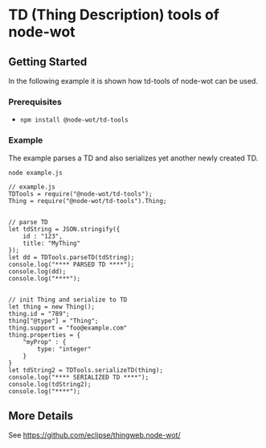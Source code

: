 # TD (Thing Description) tools of node-wot

## Getting Started

In the following example it is shown how td-tools of node-wot can be used.

### Prerequisites

-   `npm install @node-wot/td-tools`

### Example

The example parses a TD and also serializes yet another newly created TD.

`node example.js`

```
// example.js
TDTools = require("@node-wot/td-tools");
Thing = require("@node-wot/td-tools").Thing;


// parse TD
let tdString = JSON.stringify({
    id : "123",
    title: "MyThing"
});
let dd = TDTools.parseTD(tdString);
console.log("**** PARSED TD ****");
console.log(dd);
console.log("****");


// init Thing and serialize to TD
let thing = new Thing();
thing.id = "789";
thing["@type"] = "Thing";
thing.support = "foo@example.com"
thing.properties = {
    "myProp" : {
        type: "integer"
    }
}
let tdString2 = TDTools.serializeTD(thing);
console.log("**** SERIALIZED TD ****");
console.log(tdString2);
console.log("****");
```

## More Details

See <https://github.com/eclipse/thingweb.node-wot/>
